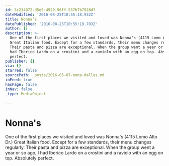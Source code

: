 ```yaml
---
id: 5c234072-d5e5-4920-96ff-557b7b7928d7
dateModified: '2016-08-25T10:55:18.932Z'
title: Nonna’s
datePublished: '2016-08-25T10:55:19.703Z'
author: []
description: >-
  One of the first places we visited and loved was Nonna's (4115 Lomo Alto Dr.)
  Great Italian food. Except for a few standards, their menu changes regularly.
  Their pasta and pizza are exceptional. When the group went a year or so ago, I
  had Iberico Lardo on a crostini and a raviolo with an egg on top. Absolutely
  perfect.
publisher: {}
via: {}
starred: false
sourcePath: _posts/2016-05-07-nona-dallas.md
inFeed: true
hasPage: false
inNav: false
_type: MediaObject

---
```

# Nonna's

One of the first places we visited and loved was Nonna's (4115 Lomo Alto Dr.) Great Italian food. Except for a few standards, their menu changes regularly. Their pasta and pizza are exceptional. When the group went a year or so ago, I had Iberico Lardo on a crostini and a raviolo with an egg on top. Absolutely perfect.